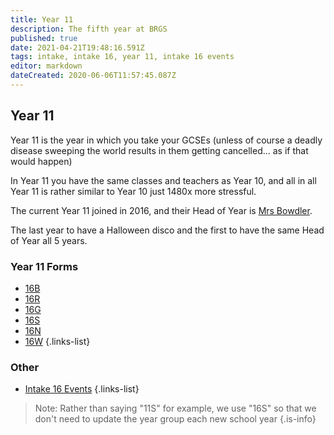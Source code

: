 ```yaml
---
title: Year 11
description: The fifth year at BRGS
published: true
date: 2021-04-21T19:48:16.591Z
tags: intake, intake 16, year 11, intake 16 events
editor: markdown
dateCreated: 2020-06-06T11:57:45.087Z
---
```


## Year 11
Year 11 is the year in which you take your GCSEs (unless of course a deadly disease sweeping the world results in them getting cancelled... as if that would happen)

In Year 11 you have the same classes and teachers as Year 10, and all in all Year 11 is rather similar to Year 10 just 1480x more stressful.

The current Year 11 joined in 2016, and their Head of Year is [Mrs Bowdler](/teachers/mrs-bowdler).

The last year to have a Halloween disco and the first to have the same Head of Year all 5 years.

### Year 11 Forms
- [16B](/students/intake16/b)
- [16R](/students/intake16/r)
- [16G](/students/intake16/g)
- [16S](/students/intake16/s)
- [16N](/students/intake16/n)
- [16W](/students/intake16/w)
{.links-list}

### Other
- [Intake 16 Events](/students/intake16/events)
{.links-list}

> Note:  Rather than saying "11S" for example, we use "16S" so that we don't need to update the year group each new school year
{.is-info}